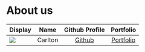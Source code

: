 # About us

Display |  Name   | Github Profile | Portfolio 
--------|:-------:|:--------------:|:---------:
![](https://via.placeholder.com/100.png?text=Photo) | Carlton | [Github](https://github.com/Carlton369) | [Portfolio](docs/team/johndoe.md)
